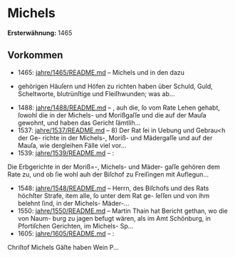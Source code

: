 # Michels

**Ersterwähnung:** 1465

## Vorkommen
- 1465: [jahre/1465/README.md](../jahre/1465/README.md) – Michels und in den dazu
* gehörigen Häuſern und Höfen zu richten haben über
Schuld, Guld, Scheltworte, blutrünſtige und Fleiſhwunden;
was ab...
- 1488: [jahre/1488/README.md](../jahre/1488/README.md) – , auh die, ſo vom
Rate Lehen gehabt, ſowohl die in der Michels- und
Morißgaſſe und die auf der Mauſa gewohnt, und haben
das Gericht ſämtlih...
- 1537: [jahre/1537/README.md](../jahre/1537/README.md) – 8) Der Rat ſei in Uebung und Gebrau<h der Ge-
richte in der Michels-, Moriß- und Mädergaſſe und auf
der Mauſa, wie dergleihen Fälle viel vor...
- 1539: [jahre/1539/README.md](../jahre/1539/README.md) – :

Die Erbgerichte in der Moriß=-, Michels- und Mäder-
gaſſe gehören dem Rate zu, und ob ſie wohl auh der
Biſchof zu Freiſingen mit Auflegun...
- 1548: [jahre/1548/README.md](../jahre/1548/README.md) – Herrn, des Biſchofs und des
Rats höchſter Strafe, item alle, ſo unter dem Rat ge-
ſeſſen und von ihm belehnt ſind, in der Michels- Mäder-...
- 1550: [jahre/1550/README.md](../jahre/1550/README.md) – Martin Thain hat Bericht gethan, wo die von Naum-
burg zu jagen befugt wären, als im Amt Schönburg, in
Pfortiſchen Gerichten, im Michels- Sp...
- 1605: [jahre/1605/README.md](../jahre/1605/README.md) – :

Chriſtof Michels Gäſte haben Wein P...
